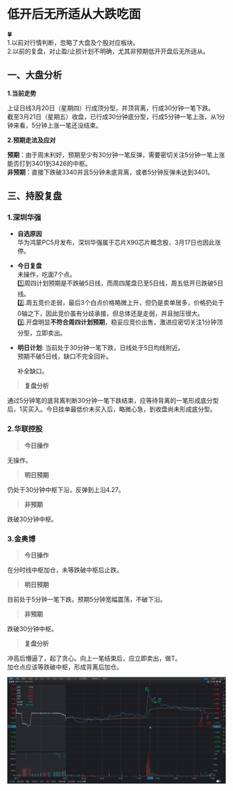# 低开后无所适从大跌吃面

:four_leaf_clover:  
1.以前对行情判断，忽略了大盘及个股对应板块。  
2.以前的复盘，对止盈/止损计划不明确，尤其非预期低开开盘后无所适从。

## 一、大盘分析

**1.当前走势**

上证日线3月20日（星期四）行成顶分型，并顶背离，行成30分钟一笔下跌。  
截至3月21日（星期五）收盘，已行成30分钟底分型，行成5分钟一笔上涨，从1分钟来看，5分钟上涨一笔还没结束。

**2.预期走法及应对**

**预期**：由于周末利好，预期至少有30分钟一笔反弹，需要密切关注5分钟一笔上涨能否打到3401到3426的中枢。  
**非预期**：直接下跌破3340并且5分钟未底背离，或者5分钟反弹未达到3401。

## 三、持股复盘

### 1.深圳华强

- **自选原因**  
  华为鸿蒙PC5月发布，深圳华强属于芯片X90芯片概念股，3月17日也因此涨停。

- **今日复盘**  
  未操作，吃面7个点。  
  :one:周四计划预期是不跌破5日线，而周四尾盘已至5日线，周五低开已跌破5日线。  
  :two:.周五竞价走弱，最后3个白点价格略微上升，但仍是卖单居多，价格扔处于0轴之下，因此竞价虽有分歧承接，但总体还是走弱，并且抛压很大。  
  :three:.开盘明显**不符合周四计划预期**，稳妥应竞价出售，激进应密切关注1分钟顶分型，立即卖出。 
  
- **明日计划**: 当前处于30分钟一笔下跌，日线处于5日均线附近。  
  预期不破5日线，缺口不完全回补。


  补全缺口。

> **复盘分析**

  通过5分钟笔的底背离判断30分钟一笔下跌结束，应等待背离的一笔形成底分型后，1买买入。今日挂单最低价未买入后，略微心急，到收盘尚未形成底分型。


### 2.华联控股

> **今日操作**

  无操作。  
  
> **明日预期**

  仍处于30分钟中枢下沿，反弹到上沿4.27。

> **非预期**

  跌破30分钟中枢。

### 3.金奥博

> **今日操作**

  在分时线中枢加仓，未等跌破中枢后止跌。  

> **明日预期**

  目前处于5分钟一笔下跌。预期5分钟宽幅震荡，不破下沿。

> **非预期**

  跌破30分钟中枢。

> **复盘分析**  

  冲高后懵逼了，起了贪心。向上一笔结束后，应立即卖出，做T。  
  加仓点应该等跌破中枢，形成背离后加仓。

![alt text](image-3.png)